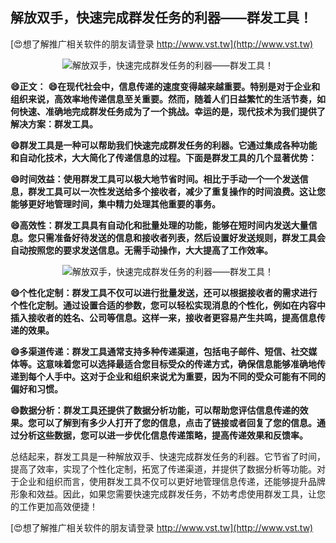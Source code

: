 ## **解放双手，快速完成群发任务的利器——群发工具！**

[😍想了解推广相关软件的朋友请登录 http://www.vst.tw](http://www.vst.tw)

 <center><img src="https://vst.tw/MP4/tuiguang/png/7.png" alt="解放双手，快速完成群发任务的利器——群发工具！"></center>

**😄正文：**
**😄在现代社会中，信息传递的速度变得越来越重要。特别是对于企业和组织来说，高效率地传递信息至关重要。然而，随着人们日益繁忙的生活节奏，如何快速、准确地完成群发任务成为了一个挑战。幸运的是，现代技术为我们提供了解决方案：群发工具。**

**😄群发工具是一种可以帮助我们快速完成群发任务的利器。它通过集成各种功能和自动化技术，大大简化了传递信息的过程。下面是群发工具的几个显著优势：**

**😄时间效益：使用群发工具可以极大地节省时间。相比于手动一个一个发送信息，群发工具可以一次性发送给多个接收者，减少了重复操作的时间浪费。这让您能够更好地管理时间，集中精力处理其他重要的事务。**

**😄高效性：群发工具具有自动化和批量处理的功能，能够在短时间内发送大量信息。您只需准备好待发送的信息和接收者列表，然后设置好发送规则，群发工具会自动按照您的要求发送信息。无需手动操作，大大提高了工作效率。**

 <center><img src="https://vst.tw/MP4/tuiguang/png/2.png" alt="解放双手，快速完成群发任务的利器——群发工具！"></center>

**😄个性化定制：群发工具不仅可以进行批量发送，还可以根据接收者的需求进行个性化定制。通过设置合适的参数，您可以轻松实现消息的个性化，例如在内容中插入接收者的姓名、公司等信息。这样一来，接收者更容易产生共鸣，提高信息传递的效果。**

**😄多渠道传递：群发工具通常支持多种传递渠道，包括电子邮件、短信、社交媒体等。这意味着您可以选择最适合您目标受众的传递方式，确保信息能够准确地传递到每个人手中。这对于企业和组织来说尤为重要，因为不同的受众可能有不同的偏好和习惯。**

**😄数据分析：群发工具还提供了数据分析功能，可以帮助您评估信息传递的效果。您可以了解到有多少人打开了您的信息，点击了链接或者回复了您的信息。通过分析这些数据，您可以进一步优化信息传递策略，提高传递效果和反馈率。**

总结起来，群发工具是一种解放双手、快速完成群发任务的利器。它节省了时间，提高了效率，实现了个性化定制，拓宽了传递渠道，并提供了数据分析等功能。对于企业和组织而言，使用群发工具不仅可以更好地管理信息传递，还能够提升品牌形象和效益。因此，如果您需要快速完成群发任务，不妨考虑使用群发工具，让您的工作更加高效便捷！

[😍想了解推广相关软件的朋友请登录 http://www.vst.tw](http://www.vst.tw)



